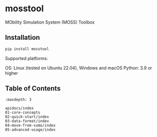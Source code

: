 # mosstool

MObility Simulation System (MOSS) Toolbox

## Installation

```bash
pip install mosstool
```
Supported platforms:

OS: Linux (tested on Ubuntu 22.04), Windows and macOS
Python: 3.9 or higher

## Table of Contents

```{toctree}
:maxdepth: 3

apidocs/index
01-core-concepts
02-quick-start/index
03-data-format/index
04-move-from-sumo/index
05-advanced-usage/index
```
